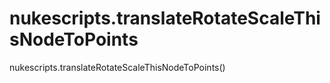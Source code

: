 # nukescripts.translateRotateScaleThisNodeToPoints
nukescripts.translateRotateScaleThisNodeToPoints()